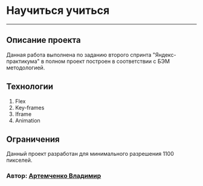 # **Научиться учиться**
------
## **Описание проекта**
Данная работа выполнена по заданию второго спринта "Яндекс-практикума" в полном проект построен в соответствии с БЭМ методологией.
## **Технологии** 
1. Flex
2. Key-frames
3. Iframe
4. Animation
## **Ограничения**
Данный проект разработан для минимального разрешения 1100 пикселей.

### Автор: [Артемченко Владимир](mailto:voartemchenko@gmail.com)